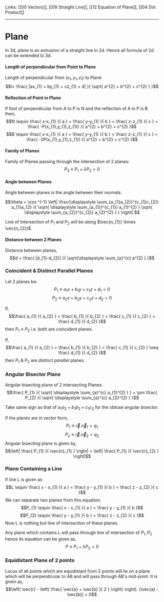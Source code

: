 Links: [[00 Vectors]], [[09 Straight Line]], [[12 Equation of Plane]], [[04 Dot Product]]
___
# Plane

In 3d, plane is an extrusion of a straight line in 2d. Hence all formula of 2d can be extended to 3d. 

#### Length of perpendicular from Point to Plane
Length of perpendicular from $(x_{1},y_{1},z_{1})$ to Plane
$$l= \frac{ |ax_{1} + by_{1} + cz_{1} + d| }{ \sqrt{ a^{2} + b^{2} + c^{2} } }$$


#### Reflection of Point in Plane

If foot of perpendicular from A to P is N and the reflection of A in P is B then,
$$N \equiv \frac{ x-x_{1} }{ a } = \frac{ y-y_{1} }{ b } = \frac{ z-z_{1} }{ c } = \frac{ -P(x_{1},y_{1},z_{1}) }{ a^{2} + b^{2} + c^{2} }$$
$$B \equiv \frac{ x-x_{1} }{ a } = \frac{ y-y_{1} }{ b } = \frac{ z-z_{1} }{ c } = \frac{ -2P(x_{1},y_{1},z_{1}) }{ a^{2} + b^{2} + c^{2} }$$

#### Family of Planes
Family of Planes passing through the intersection of 2 planes:
$$P_{3} \equiv P_{1} + \lambda P_{2} = 0$$


#### Angle between Planes
Angle between planes is the angle between their normals. 

$$\theta = \cos ^{-1} \left| \frac{\displaystyle \sum_{a_{1}a_{2}}^{c_{1}c_{2}} a_{1}a_{2} }{ \sqrt{ \displaystyle \sum_{a_{1}}^{c_{1}} a_{1}^{2} } \sqrt{ \displaystyle \sum_{a_{2}}^{c_{2}} a_{2}^{2} } } \right| $$

Line of Intersection of $P_{1}$ and $P_{2}$ will be along $\vec{n_{1}} \times \vec{n_{2}}$.

#### Distance between 2 Planes
Distance between planes,
$$d = \frac{ |d_{1}-d_{2}| }{ \sqrt{\displaystyle  \sum_{a}^{c} a^{2} } }$$


### Coincident & Distinct Parallel Planes

Let 2 planes be:
$$P_{1} \equiv a_{1}x + b_{1}y + c_{1}z + d_{1} = 0$$
$$P_{2} \equiv a_{2}x + b_{2}y + c_{2}z + d_{2} = 0$$

If, 
$$\frac{ a_{1} }{ a_{2} } = \frac{ b_{1} }{ b_{2} } = \frac{ c_{1} }{ c_{2} } = \frac{ d_{1} }{ d_{2} }$$
then $P_{1} \equiv P_{2}$ i.e. both are *coincident* planes.

If, 
$$\frac{ a_{1} }{ a_{2} } = \frac{ b_{1} }{ b_{2} } = \frac{ c_{1} }{ c_{2} } \neq \frac{ d_{1} }{ d_{2} }$$
then $P_{1}\ \&\ P_{2}$  are *distinct parallel* planes.

### Angular Bisector Plane
Angular bisecting plane of 2 intersecting Planes:
$$\frac{ P_{1} }{ \sqrt{ \displaystyle \sum_{a}^{c} a_{1}^{2} } } = \pm \frac{ P_{2} }{ \sqrt{ \displaystyle \sum_{a}^{c} a_{2}^{2} } }$$

Take same sign as that of $a_{1}a_{2}+ b_{1}b_{2} + c_{1}c_{2}$ for the obtuse angular bisector. 

If the planes are in vector form,
$$P_{1} \equiv \vec{r}.\vec{n}_{1} = q_{1}$$
$$P_{2} \equiv \vec{r}.\vec{n}_{2} = q_{2}$$
Angular bisecting plane is given by,
$$\left| \frac{ P_{1} }{ \vec{n}_{1} } \right| = \left| \frac{ P_{1} }{ \vec{n}_{2} } \right|$$

### Plane Containing a Line 
If line L is given as 
$$L \equiv \frac{ x - x_{1} }{ a } = \frac{ y - y_{1} }{ b } = \frac{ z - z_{2} }{ c }$$
We can separate two planes from this equation.
$$P_{1} \equiv \frac{ x - x_{1} }{ a } = \frac{ y - y_{1} }{ b }$$
$$P_{2} \equiv \frac{ y - y_{1} }{ b } = \frac{ z - z_{2} }{ c }$$
Now L is nothing but line of intersection of these planes. 

Any plane which contains L will pass through line of intersection of $P_{1},P_{2}$ hence its equation can be given as,
$$P \equiv P_{1} + \lambda P_{2} = 0$$

### Equidistant Plane of 2 points
Locus of all points which are equidistant from 2 points will lie on a plane which will be perpendicular to AB and will pass through AB's mid-point. It is given as,
$$\left(  \vec{r} - \left( \frac{ \vec{a} + \vec{b} }{ 2 } \right) \right). (\vec{a} - \vec{b}) = 0$$
